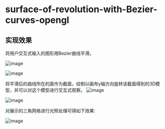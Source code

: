# surface-of-revolution-with-Bezier-curves-opengl
## 实现效果
将用户交互式输入的图形用Bezier曲线平滑。

![image](https://github.com/skylancer2019/surface-of-revolution-with-Bezier-curves-opengl-/tree/main/pic/rawpic.png)

![image](https://github.com/skylancer2019/surface-of-revolution-with-Bezier-curves-opengl-/tree/main/pic/Bezier.png)

将平滑后的曲线所在的面作为截面，绘制以画布y轴方向旋转该截面得到的3D模型，并可以对这个模型进行交互式观察。
![image](https://github.com/skylancer2019/surface-of-revolution-with-Bezier-curves-opengl-/tree/main/pic/rawpic1.png)

![image](https://github.com/skylancer2019/surface-of-revolution-with-Bezier-curves-opengl-/tree/main/pic/mesh3D.png)

对展示的三角网格进行光照处理可得如下效果:

![image](https://github.com/skylancer2019/surface-of-revolution-with-Bezier-curves-opengl-/tree/main/pic/shadowpic.png)
